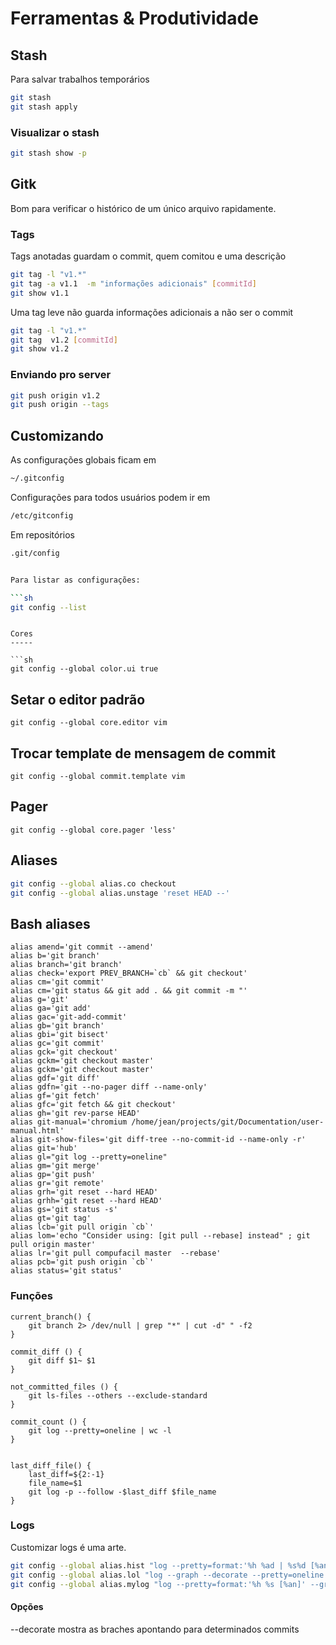 Ferramentas & Produtividade
===========================

Stash
-----

Para salvar trabalhos temporários

```sh
git stash
git stash apply

```

### Visualizar o stash

```sh
git stash show -p

```

Gitk
----

Bom para verificar o histórico de um único arquivo rapidamente.

### Tags


Tags anotadas guardam o commit, quem comitou e uma descrição
```sh
git tag -l "v1.*"
git tag -a v1.1  -m "informações adicionais" [commitId]
git show v1.1

```

Uma tag leve não guarda informações adicionais a não ser o commit


```sh
git tag -l "v1.*"
git tag  v1.2 [commitId]
git show v1.2
```


### Enviando pro server

```sh
git push origin v1.2
git push origin --tags

```

Customizando
------------

As configurações globais ficam em

```sh
~/.gitconfig

```

Configurações para todos usuários podem ir em

```sh
/etc/gitconfig

```

Em repositórios

```sh
.git/config


Para listar as configurações:

```sh
git config --list

```
```

Cores
-----

```sh
git config --global color.ui true

```

Setar o editor padrão
---------------------

```
git config --global core.editor vim

```

Trocar template de mensagem de commit
-------------------------------------

```
git config --global commit.template vim

```

Pager
-----

```
git config --global core.pager 'less'

```

Aliases
-------

```sh
git config --global alias.co checkout
git config --global alias.unstage 'reset HEAD --'

```

Bash aliases
------------

```
alias amend='git commit --amend'
alias b='git branch'
alias branch='git branch'
alias check='export PREV_BRANCH=`cb` && git checkout'
alias cm='git commit'
alias cm='git status && git add . && git commit -m "'
alias g='git'
alias ga='git add'
alias gac='git-add-commit'
alias gb='git branch'
alias gbi='git bisect'
alias gc='git commit'
alias gck='git checkout'
alias gckm='git checkout master'
alias gckm='git checkout master'
alias gdf='git diff'
alias gdfn='git --no-pager diff --name-only'
alias gf='git fetch'
alias gfc='git fetch && git checkout'
alias gh='git rev-parse HEAD'
alias git-manual='chromium /home/jean/projects/git/Documentation/user-manual.html'
alias git-show-files='git diff-tree --no-commit-id --name-only -r'
alias git='hub'
alias gl="git log --pretty=oneline"
alias gm='git merge'
alias gp='git push'
alias gr='git remote'
alias grh='git reset --hard HEAD'
alias grhh='git reset --hard HEAD'
alias gs='git status -s'
alias gt='git tag'
alias lcb='git pull origin `cb`'
alias lom='echo "Consider using: [git pull --rebase] instead" ; git pull origin master'
alias lr='git pull compufacil master  --rebase'
alias pcb='git push origin `cb`'
alias status='git status'

```

### Funções


```
current_branch() {
    git branch 2> /dev/null | grep "*" | cut -d" " -f2
}

commit_diff () {
    git diff $1~ $1
}

not_committed_files () {
    git ls-files --others --exclude-standard
}

commit_count () {
    git log --pretty=oneline | wc -l
}


last_diff_file() {
    last_diff=${2:-1}
    file_name=$1
    git log -p --follow -$last_diff $file_name
}
```


### Logs

Customizar logs é uma arte.

```sh
git config --global alias.hist "log --pretty=format:'%h %ad | %s%d [%an]' --graph --date=short"
git config --global alias.lol "log --graph --decorate --pretty=oneline --abbrev-commit --all"
git config --global alias.mylog "log --pretty=format:'%h %s [%an]' --graph"

```


#### Opções

--decorate  mostra as braches apontando para determinados commits

